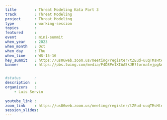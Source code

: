 ```yaml
---
title        : Threat Modeling Kata Part 3
track        : Threat Modeling
project      : Threat Modeling
type         : working-session
topics       : 
featured     :
event        : mini-summit
when_year    : 2023
when_month   : Oct
when_day     : Thu
when_time    : WS-15-16
hey_summit   : https://us06web.zoom.us/meeting/register/tZEud-uuqTMsHteI35A24ntllhP4AdzGekzO
banner       : https://pbs.twimg.com/media/F4D8Pe1XIAA5kJR?format=jpg&name=medium


#status      : 
description  :
organizers   :
    - Luis Servin
    
youtube_link : 
zoom_link    : https://us06web.zoom.us/meeting/register/tZEud-uuqTMsHteI35A24ntllhP4AdzGekzO
session_slides:
---
```

